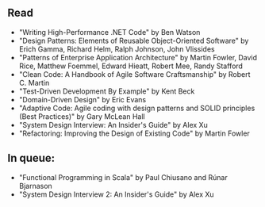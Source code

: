 ## Read

* "Writing High-Performance .NET Code" by Ben Watson
* "Design Patterns: Elements of Reusable Object-Oriented Software" by Erich Gamma, Richard Helm, Ralph Johnson, John Vlissides
* "Patterns of Enterprise Application Architecture" by Martin Fowler, David Rice, Matthew Foemmel, Edward Hieatt, Robert Mee, Randy Stafford
* "Clean Code: A Handbook of Agile Software Craftsmanship" by Robert C. Martin
* "Test-Driven Development By Example" by Kent Beck
* "Domain-Driven Design" by Eric Evans
* "Adaptive Code: Agile coding with design patterns and SOLID principles (Best Practices)" by Gary McLean Hall
* "System Design Interview: An Insider's Guide" by Alex Xu
* "Refactoring: Improving the Design of Existing Code" by Martin Fowler


## In queue:
* "Functional Programming in Scala" by Paul Chiusano and Rúnar Bjarnason
* "System Design Interview 2: An Insider's Guide" by Alex Xu
